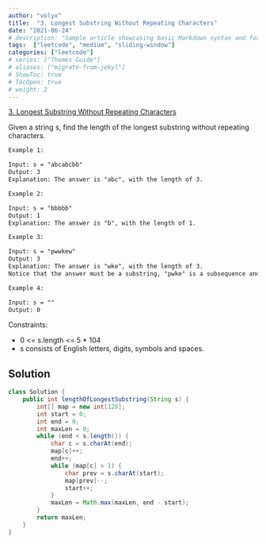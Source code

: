 ```yaml
---
author: "volyx"
title:  "3. Longest Substring Without Repeating Characters"
date: "2021-06-24"
# description: "Sample article showcasing basic Markdown syntax and formatting for HTML elements."
tags:  ["leetcode", "medium", "sliding-window"]
categories: ["leetcode"]
# series: ["Themes Guide"]
# aliases: ["migrate-from-jekyl"]
# ShowToc: true
# TocOpen: true
# weight: 2
---
```


[3. Longest Substring Without Repeating Characters](https://leetcode.com/problems/longest-substring-without-repeating-characters/)

Given a string s, find the length of the longest substring without repeating characters.

```txt
Example 1:

Input: s = "abcabcbb"
Output: 3
Explanation: The answer is "abc", with the length of 3.

Example 2:

Input: s = "bbbbb"
Output: 1
Explanation: The answer is "b", with the length of 1.

Example 3:

Input: s = "pwwkew"
Output: 3
Explanation: The answer is "wke", with the length of 3.
Notice that the answer must be a substring, "pwke" is a subsequence and not a substring.

Example 4:

Input: s = ""
Output: 0
```

Constraints:

- 0 <= s.length <= 5 * 104
- s consists of English letters, digits, symbols and spaces.

## Solution

```java
class Solution {
    public int lengthOfLongestSubstring(String s) {
        int[] map = new int[128];
        int start = 0;
        int end = 0;
        int maxLen = 0;
        while (end < s.length()) {
            char c = s.charAt(end);
            map[c]++;
            end++;
            while (map[c] > 1) {
                char prev = s.charAt(start);
                map[prev]--;
                start++;
            }
            maxLen = Math.max(maxLen, end - start);
        }
        return maxLen;
    }
}
```
